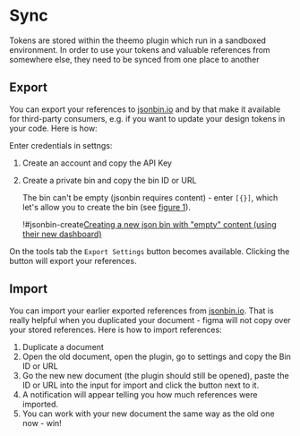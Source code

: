 # Sync

Tokens are stored within the theemo plugin which run in a sandboxed environment.
In order to use your tokens and valuable references from somewhere else, they
need to be synced from one place to another

## Export

You can export your references to [jsonbin.io](https://jsonbin.io) and by that
make it available for third-party consumers, e.g. if you want to update your
design tokens in your code. Here is how:

Enter credentials in settngs:

1. Create an account and copy the API Key
2. Create a private bin and copy the bin ID or URL

   The bin can't be empty (jsonbin requires content) - enter `[{}]`, which
   let's allow you to create the bin (see [figure 1](#figure-jsonbin-create)).

   !#jsonbin-create[Creating a new json bin with "empty" content (using their new dashboard)](./jsonbin-create.png)

On the tools tab the `Export Settings` button becomes available. Clicking the
button will export your references.

## Import

You can import your earlier exported references from
[jsonbin.io](https://jsonbin.io). That is really helpful when you duplicated
your document - figma will not copy over your stored references. Here is how to
import references:

1. Duplicate a document
2. Open the old document, open the plugin, go to settings and copy the Bin ID or
   URL
3. Go the new new document (the plugin should still be opened), paste the ID or URL
   into the input for import and click the button next to it.
4. A notification will appear telling you how much references were imported.
5. You can work with your new document the same way as the old one now - win!

